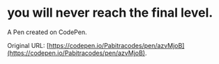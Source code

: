 # you will never reach the final level.

A Pen created on CodePen.

Original URL: [https://codepen.io/Pabitracodes/pen/azvMjoB](https://codepen.io/Pabitracodes/pen/azvMjoB).

